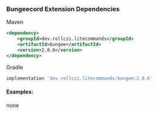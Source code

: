 ### Bungeecord Extension Dependencies
Maven
```xml
<dependency>
    <groupId>dev.rollczi.litecommands</groupId>
    <artifactId>bungee</artifactId>
    <version>2.8.6</version>
</dependency>
```
Gradle
```groovy
implementation 'dev.rollczi.litecommands:bungee:2.8.6'
```

#### Examples:
none